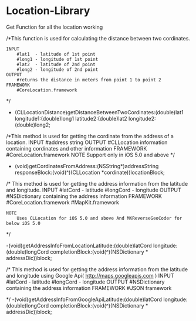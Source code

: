 Location-Library
================

Get Function for all the location working

/*This function is used for calculating the distance between two cordinates.
 
    INPUT
        #lat1  - latitude of 1st point
        #long1 - longitude of 1st point
        #lat2  - latitude of 2nd point
        #long2 - longitude of 2nd point
    OUTPUT 
        #returns the distance in meters from point 1 to point 2
    FRAMEWORK
        #CoreLocation.framework
*/

- (CLLocationDistance)getDistanceBetweenTwoCordinates:(double)lat1 longitude1:(double)long1  latitude2:(double)lat2 longitude2:(double)long2;



/*This method is used for getting the cordinate from the address of a location. 
    INPUT
        #address string
    OUTPUT
        #CLLocation information containing cordinates and other information
    FRAMEWORK
        #CoreLocation.framework
    NOTE
        Support only in iOS 5.0 and above
*/

- (void)getCordinatesFromAddress:(NSString*)addressString responseBlock:(void(^)(CLLocation *cordinate))locationBlock;




/*
    This method is used for getting the address information from the latitude and longitude.
    INPUT
        #latCord - latitude 
        #longCord - longitude
    OUTPUT
        #NSDictionary containing the address information
    FRAMEWORK
        #CoreLocation.framework
        #MapKit.framework

    NOTE
        Uses CLLocation for iOS 5.0 and above And MKReverseGeoCoder for below iOS 5.0
*/

-(void)getAddressInfoFromLocationLatitude:(double)latCord longitude:(double)longCord completionBlock:(void(^)(NSDictionary * addressDic))block;




/*
    This method is used for getting the address information from the latitude and longitude using Google Api( http://maps.googleapis.com )
    INPUT
        #latCord - latitude
        #longCord - longitude
    OUTPUT
        #NSDictionary containing the address information
    FRAMEWORK
        #JSON framework

*/
-(void)getAddressInfoFromGoogleApiLatitude:(double)latCord longitude:(double)longCord completionBlock:(void(^)(NSDictionary * addressDic))block;

